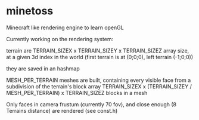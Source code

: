 # minetoss
Minecraft like rendering engine to learn openGL


Currently working on the rendering system:

terrain are TERRAIN_SIZEX x TERRAIN_SIZEY x TERRAIN_SIZEZ array size, at a given 3d index in the world
(first terrain is at (0;0;0), left terrain (-1;0;0))

they are saved in an hashmap

MESH_PER_TERRAIN meshes are built, containing every visible face from a subdivision of the terrain's block array
TERRAIN_SIZEX x (TERRAIN_SIZEY / MESH_PER_TERRAIN) x TERRAIN_SIZEZ blocks in a mesh

Only faces in camera frustum (currently 70 fov), and close enough (8 Terrains distance) are rendered (see const.h)
